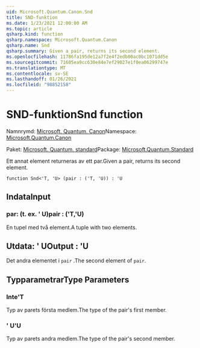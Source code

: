 ```yaml
---
uid: Microsoft.Quantum.Canon.Snd
title: SND-funktion
ms.date: 1/23/2021 12:00:00 AM
ms.topic: article
qsharp.kind: function
qsharp.namespace: Microsoft.Quantum.Canon
qsharp.name: Snd
qsharp.summary: Given a pair, returns its second element.
ms.openlocfilehash: 11786fa195de12a7f2e4f2edb00ac0bc1071dd5e
ms.sourcegitcommit: 71605ea9cc630e84e7ef29027e1f0ea06299747e
ms.translationtype: MT
ms.contentlocale: sv-SE
ms.lasthandoff: 01/26/2021
ms.locfileid: "98852158"
---
```

# <a name="snd-function"></a><span data-ttu-id="07084-102">SND-funktion</span><span class="sxs-lookup"><span data-stu-id="07084-102">Snd function</span></span>

<span data-ttu-id="07084-103">Namnrymd: [Microsoft. Quantum. Canon](xref:Microsoft.Quantum.Canon)</span><span class="sxs-lookup"><span data-stu-id="07084-103">Namespace: [Microsoft.Quantum.Canon](xref:Microsoft.Quantum.Canon)</span></span>

<span data-ttu-id="07084-104">Paket: [Microsoft. Quantum. standard](https://nuget.org/packages/Microsoft.Quantum.Standard)</span><span class="sxs-lookup"><span data-stu-id="07084-104">Package: [Microsoft.Quantum.Standard](https://nuget.org/packages/Microsoft.Quantum.Standard)</span></span>


<span data-ttu-id="07084-105">Ett annat element returneras av ett par.</span><span class="sxs-lookup"><span data-stu-id="07084-105">Given a pair, returns its second element.</span></span>

```qsharp
function Snd<'T, 'U> (pair : ('T, 'U)) : 'U
```


## <a name="input"></a><span data-ttu-id="07084-106">Indata</span><span class="sxs-lookup"><span data-stu-id="07084-106">Input</span></span>

### <a name="pair--tu"></a><span data-ttu-id="07084-107">par: (t. ex. ' U)</span><span class="sxs-lookup"><span data-stu-id="07084-107">pair : ('T,'U)</span></span>

<span data-ttu-id="07084-108">En tupel med två element.</span><span class="sxs-lookup"><span data-stu-id="07084-108">A tuple with two elements.</span></span>



## <a name="output--u"></a><span data-ttu-id="07084-109">Utdata: ' U</span><span class="sxs-lookup"><span data-stu-id="07084-109">Output : 'U</span></span>

<span data-ttu-id="07084-110">Det andra elementet i `pair` .</span><span class="sxs-lookup"><span data-stu-id="07084-110">The second element of `pair`.</span></span>

## <a name="type-parameters"></a><span data-ttu-id="07084-111">Typparametrar</span><span class="sxs-lookup"><span data-stu-id="07084-111">Type Parameters</span></span>

### <a name="t"></a><span data-ttu-id="07084-112">Inte</span><span class="sxs-lookup"><span data-stu-id="07084-112">'T</span></span>

<span data-ttu-id="07084-113">Typ av parets första medlem.</span><span class="sxs-lookup"><span data-stu-id="07084-113">The type of the pair's first member.</span></span>
### <a name="u"></a><span data-ttu-id="07084-114">' U</span><span class="sxs-lookup"><span data-stu-id="07084-114">'U</span></span>

<span data-ttu-id="07084-115">Typ av parets andra medlem.</span><span class="sxs-lookup"><span data-stu-id="07084-115">The type of the pair's second member.</span></span>
